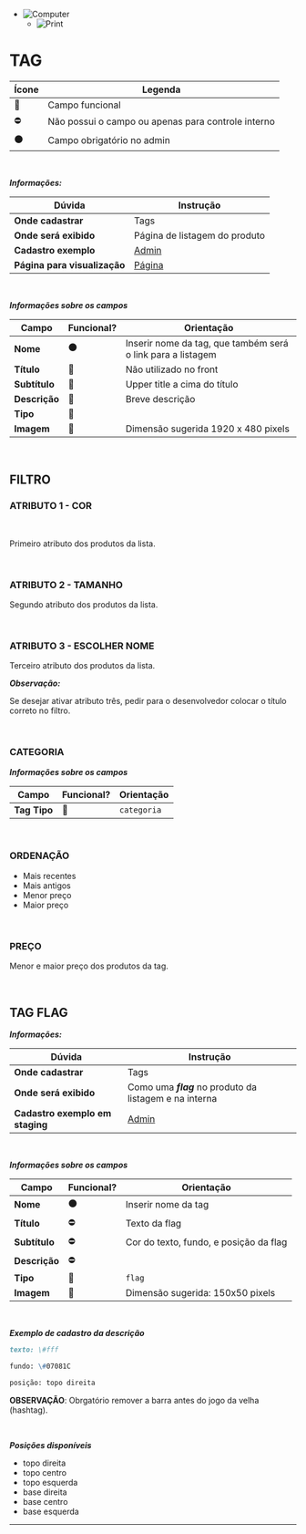 


- ![Computer](../images/prints/computer.png)
  - ![Print](../images/prints/03-tag.png)

# TAG

| Ícone               | Legenda                                            |
| ------------------- | -------------------------------------------------- |
| :large_blue_circle: | Campo funcional                                    |
| :no_entry:          | Não possui o campo ou apenas para controle interno |
| :black_circle:      | Campo obrigatório no admin                         |

&nbsp;

**_Informações:_**

| Dúvida                       | Instrução                                                         |
| ---------------------------- | ----------------------------------------------------------------- |
| **Onde cadastrar**           | Tags                                                              |
| **Onde será exibido**        | Página de listagem do produto                                     |
| **Cadastro exemplo**         | [Admin](https://template5.vnda.dev/admin/tags/editar?id=produtos) |
| **Página para visualização** | [Página](https://template5.vnda.dev/produtos)                     |

&nbsp;

**_Informações sobre os campos_**

| Campo         | Funcional?          | Orientação                                                  |
| ------------- | ------------------- | ----------------------------------------------------------- |
| **Nome**      | :black_circle:      | Inserir nome da tag, que também será o link para a listagem |
| **Título**    | :large_blue_circle: | Não utilizado no front                                      |
| **Subtítulo** | :large_blue_circle: | Upper title a cima do título                                |
| **Descrição** | :large_blue_circle: | Breve descrição                                             |
| **Tipo**      | :large_blue_circle: |                                                             |
| **Imagem**    | :large_blue_circle: | Dimensão sugerida 1920 x 480 pixels                         |

&nbsp;

## FILTRO

### ATRIBUTO 1 - COR

&nbsp;

Primeiro atributo dos produtos da lista.

&nbsp;

### ATRIBUTO 2 - TAMANHO

Segundo atributo dos produtos da lista.

&nbsp;

### ATRIBUTO 3 - ESCOLHER NOME

Terceiro atributo dos produtos da lista.

**_Observação:_**

Se desejar ativar atributo três, pedir para o desenvolvedor colocar o título correto no filtro.

&nbsp;

### CATEGORIA

**_Informações sobre os campos_**

| Campo        | Funcional?          | Orientação  |
| ------------ | ------------------- | ----------- |
| **Tag Tipo** | :large_blue_circle: | `categoria` |

&nbsp;

### ORDENAÇÃO

- Mais recentes
- Mais antigos
- Menor preço
- Maior preço

&nbsp;

### PREÇO

Menor e maior preço dos produtos da tag.

&nbsp;

## TAG FLAG

**_Informações:_**

| Dúvida                          | Instrução                                                           |
| ------------------------------- | ------------------------------------------------------------------- |
| **Onde cadastrar**              | Tags                                                                |
| **Onde será exibido**           | Como uma **_flag_** no produto da listagem e na interna             |
| **Cadastro exemplo em staging** | [Admin](https://template5.vnda.dev/admin/tags/editar?id=flag-teste) |

&nbsp;

**_Informações sobre os campos_**

| Campo         | Funcional?          | Orientação                             |
| ------------- | ------------------- | -------------------------------------- |
| **Nome**      | :black_circle:      | Inserir nome da tag                    |
| **Título**    | :no_entry:          | Texto da flag                          |
| **Subtítulo** | :no_entry:          | Cor do texto, fundo, e posição da flag |
| **Descrição** | :no_entry:          |                                        |
| **Tipo**      | :large_blue_circle: | `flag`                                 |
| **Imagem**    | :large_blue_circle: | Dimensão sugerida: 150x50 pixels       |

&nbsp;

**_Exemplo de cadastro da descrição_**

```md
texto: \#fff

fundo: \#07081C

posição: topo direita
```

**OBSERVAÇÃO**: Obrgatório remover a barra antes do jogo da velha (hashtag).

&nbsp;

**_Posições disponíveis_**

- topo direita
- topo centro
- topo esquerda
- base direita
- base centro
- base esquerda

***
